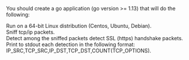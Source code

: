 
You should create a go application (go version >= 1.13) that will do the following:

Run on a 64-bit Linux distribution (Centos, Ubuntu, Debian).  
Sniff tcp/ip packets.  
Detect among the sniffed packets detect SSL (https) handshake packets.  
Print to stdout each detection in the following format: IP_SRC,TCP_SRC,IP_DST,TCP_DST,COUNT(TCP_OPTIONS).  